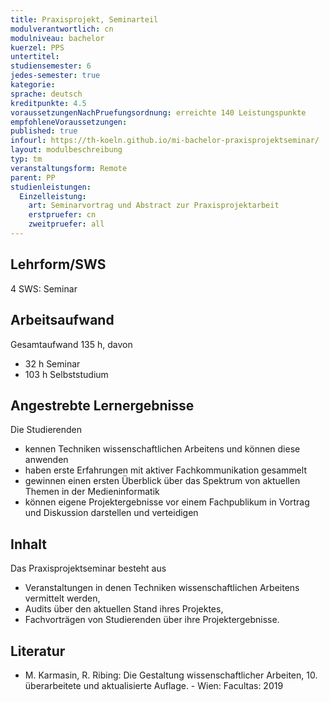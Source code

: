 ```yaml
---
title: Praxisprojekt, Seminarteil
modulverantwortlich: cn
modulniveau: bachelor
kuerzel: PPS
untertitel:
studiensemester: 6
jedes-semester: true
kategorie:
sprache: deutsch
kreditpunkte: 4.5
voraussetzungenNachPruefungsordnung: erreichte 140 Leistungspunkte
empfohleneVoraussetzungen: 
published: true
infourl: https://th-koeln.github.io/mi-bachelor-praxisprojektseminar/
layout: modulbeschreibung
typ: tm
veranstaltungsform: Remote
parent: PP
studienleistungen:
  Einzelleistung:
    art: Seminarvortrag und Abstract zur Praxisprojektarbeit
    erstpruefer: cn
    zweitpruefer: all
---
```


## Lehrform/SWS
4 SWS: Seminar

## Arbeitsaufwand
Gesamtaufwand 135 h, davon 

* 32 h Seminar
* 103 h Selbststudium

## Angestrebte Lernergebnisse
Die Studierenden  

- kennen Techniken wissenschaftlichen Arbeitens und können diese anwenden
- haben erste Erfahrungen mit aktiver Fachkommunikation gesammelt
- gewinnen einen ersten Überblick über das Spektrum von aktuellen Themen in der Medieninformatik
- können eigene Projektergebnisse vor einem Fachpublikum in Vortrag und Diskussion darstellen und verteidigen

## Inhalt
Das Praxisprojektseminar besteht aus

- Veranstaltungen in denen Techniken wissenschaftlichen Arbeitens vermittelt werden,
- Audits über den aktuellen Stand ihres Projektes,
- Fachvorträgen von Studierenden über ihre Projektergebnisse.

## Literatur
- M. Karmasin, R. Ribing: Die Gestaltung wissenschaftlicher Arbeiten, 10. überarbeitete und aktualisierte Auflage. - Wien: Facultas: 2019

